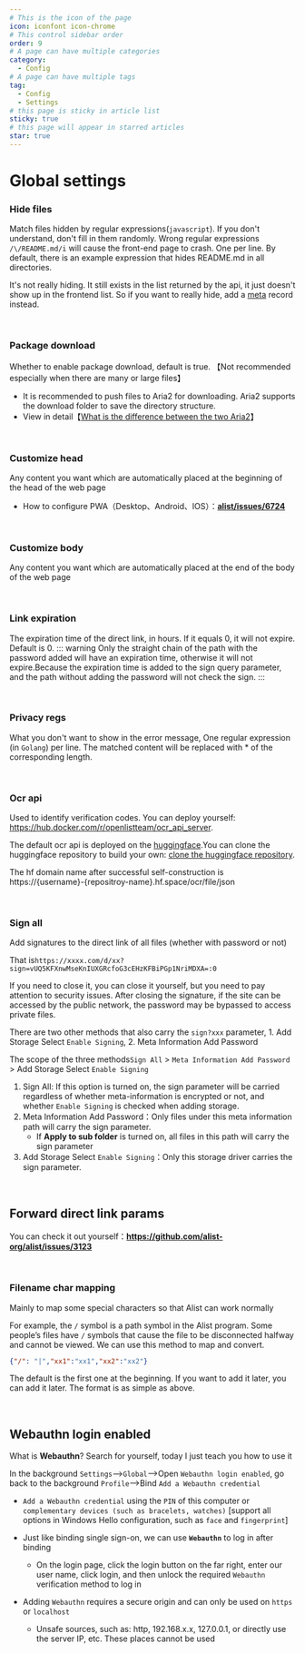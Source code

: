 ```yaml
---
# This is the icon of the page
icon: iconfont icon-chrome
# This control sidebar order
order: 9
# A page can have multiple categories
category:
  - Config
# A page can have multiple tags
tag:
  - Config
  - Settings
# this page is sticky in article list
sticky: true
# this page will appear in starred articles
star: true
---
```


# Global settings

### **Hide files**

Match files hidden by regular expressions(`javascript`). If you don't understand, don't fill in them randomly. Wrong regular expressions `/\/README.md/i` will cause the front-end page to crash. One per line. By default, there is an example expression that hides README.md in all directories.

It's not really hiding. It still exists in the list returned by the api, it just doesn't show up in the frontend list. So if you want to really hide, add a [meta](../guide/advanced/meta.md) record instead.

<br/>



### **Package download**

Whether to enable package download, default is true. 【Not recommended especially when there are many or large files】

- It is recommended to push files to Aria2 for downloading. Aria2 supports the download folder to save the directory structure.
- View in detail【[What is the difference between the two Aria2](./other.md#other)】

<br/>



### **Customize head**

Any content you want which are automatically placed at the beginning of the head of the web page

- How to configure PWA（Desktop、Android、IOS）：**[alist/issues/6724](https://github.com/alist-org/alist/issues/6724#issuecomment-2220251541)**

<br/>



### **Customize body**

Any content you want which are automatically placed at the end of the body of the web page

<br/>



### **Link expiration**

The expiration time of the direct link, in hours. If it equals 0, it will not expire. Default is 0.
::: warning
Only the straight chain of the path with the password added will have an expiration time, otherwise it will not expire.Because the expiration time is added to the sign query parameter, and the path without adding the password will not check the sign.
:::

<br/>



### **Privacy regs**

What you don't want to show in the error message, One regular expression (in `Golang`) per line. The matched content will be replaced with * of the corresponding length.

<br/>



### **Ocr api**

Used to identify verification codes. You can deploy yourself: https://hub.docker.com/r/openlistteam/ocr_api_server. 

The default ocr api is deployed on the [huggingface](https://huggingface.co/spaces/Susus21/openlist-ocr/tree/main).You can clone the huggingface repository to build your own: [clone the huggingface repository](https://huggingface.co/spaces/Susus21/openlist-ocr/tree/main?duplicate=true).

The hf domain name after successful self-construction is https://{username}-{repositroy-name}.hf.space/ocr/file/json

<br/>



### **Sign all**

Add signatures to the direct link of all files (whether with password or not) 

That is`https://xxxx.com/d/xx?sign=vUQ5KFXnwMseKnIUXGRcfoG3cEHzKFBiPGp1NriMDXA=:0`

If you need to close it, you can close it yourself, but you need to pay attention to security issues. After closing the signature, if the site can be accessed by the public network, the password may be bypassed to access private files.

There are two other methods that also carry the `sign?xxx` parameter, 1. Add Storage Select `Enable Signing`, 2. Meta Information Add Password

The scope of the three methods`Sign All` > `Meta Information Add Password` > Add Storage Select `Enable Signing`

1. Sign All: If this option is turned on, the sign parameter will be carried regardless of whether meta-information is encrypted or not, and whether `Enable Signing` is checked when adding storage.
2. Meta Information Add Password：Only files under this meta information path will carry the sign parameter.
   - If **Apply to sub folder** is turned on, all files in this path will carry the sign parameter
3. Add Storage Select `Enable Signing`：Only this storage driver carries the sign parameter.

<br/>



## **Forward direct link params**

You can check it out yourself：**https://github.com/alist-org/alist/issues/3123**

<br/>



### **Filename char mapping**

Mainly to map some special characters so that Alist can work normally

For example, the `/` symbol is a path symbol in the Alist program. Some people’s files have `/` symbols that cause the file to be disconnected halfway and cannot be viewed. We can use this method to map and convert.

```json
{"/": "|","xx1":"xx1","xx2":"xx2"}
```

The default is the first one at the beginning. If you want to add it later, you can add it later. The format is as simple as above.

<br/>



## **Webauthn login enabled**

What is **Webauthn**? Search for yourself, today I just teach you how to use it

In the background `Settings`-->`Global`-->Open `Webauthn login enabled`, go back to the background `Profile`-->Bind `Add a Webauthn credential`

- `Add a Webauthn credential` using the `PIN` of this computer or `complementary devices (such as bracelets, watches)` [support all options in Windows Hello configuration, such as `face` and `fingerprint`]
- Just like binding single sign-on, we can use **`Webauthn`** to log in after binding

  - On the login page, click the login button on the far right, enter our user name, click login, and then unlock the required `Webauthn` verification method to log in
- Adding `Webauthn` requires a secure origin and can only be used on `https` or `localhost`
  - Unsafe sources, such as: http, 192.168.x.x, 127.0.0.1, or directly use the server IP, etc. These places cannot be used